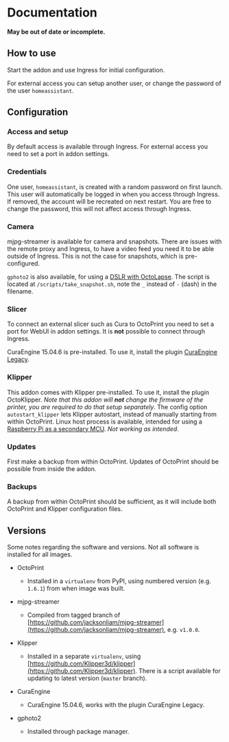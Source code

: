 # Documentation

**May be out of date or incomplete.**

## How to use

Start the addon and use Ingress for initial configuration.

For external access you can setup another user, or change the password of the user `homeassistant`.

## Configuration

### Access and setup

By default access is available through Ingress. For external access you need to set a port in addon settings.

### Credentials

One user, `homeassistant`, is created with a random password on first launch. This user will automatically be logged in when you access through Ingress. If removed, the account will be recreated on next restart. You are free to change the password, this will not affect access through Ingress.

### Camera

mjpg-streamer is available for camera and snapshots. There are issues with the remote proxy and Ingress, to have a video feed you need it to be able outside of Ingress. This is not the case for snapshots, which is pre-configured.

`gphoto2` is also available, for using a [DSLR with OctoLapse](https://github.com/FormerLurker/Octolapse/wiki/V0.4---Configuring-a-DSLR). The script is located at `/scripts/take_snapshot.sh`, note the `_` instead of `-` (dash) in the filename.

### Slicer

To connect an external slicer such as Cura to OctoPrint you need to set a port for WebUI in addon settings. It is **not** possible to connect through Ingress.

CuraEngine 15.04.6 is pre-installed. To use it, install the plugin [CuraEngine Legacy](https://plugins.octoprint.org/plugins/curalegacy/).

### Klipper

This addon comes with Klipper pre-installed. To use it, install the plugin OctoKlipper. *Note that this addon will **not** change the firmware of the printer, you are required to do that setup separately*.
The config option `autostart_klipper` lets Klipper autostart, instead of manually starting from within OctoPrint.
Linux host process is available, intended for using a [Raspberry Pi as a secondary MCU](https://www.klipper3d.org/RPi_microcontroller.html). *Not working as intended*.

<!--
#### Moonraker

Moonraker is installed but not configured. Suggestions on configuration are welcome.
-->

### Updates

First make a backup from within OctoPrint.
Updates of OctoPrint should be possible from inside the addon.

### Backups

A backup from within OctoPrint should be sufficient, as it will include both OctoPrint and Klipper configuration files.

## Versions

Some notes regarding the software and versions.
Not all software is installed for all images.

- OctoPrint
  - Installed in a `virtualenv` from PyPI, using numbered version (e.g. `1.6.1`) from when image was built.

- mjpg-streamer
  - Compiled from tagged branch of [https://github.com/jacksonliam/mjpg-streamer](https://github.com/jacksonliam/mjpg-streamer), e.g. `v1.0.0`.

- Klipper
  - Installed in a separate `virtualenv`, using [https://github.com/Klipper3d/klipper](https://github.com/Klipper3d/klipper). There is a script available for updating to latest version (`master` branch).

- CuraEngine
  - CuraEngine 15.04.6, works with the plugin CuraEngine Legacy.

- gphoto2
  - Installed through package manager.
